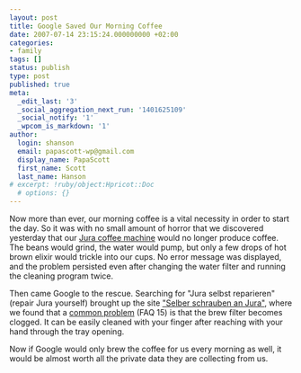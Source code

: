 ```yaml
---
layout: post
title: Google Saved Our Morning Coffee
date: 2007-07-14 23:15:24.000000000 +02:00
categories:
- family
tags: []
status: publish
type: post
published: true
meta:
  _edit_last: '3'
  _social_aggregation_next_run: '1401625109'
  _social_notify: '1'
  _wpcom_is_markdown: '1'
author:
  login: shanson
  email: papascott-wp@gmail.com
  display_name: PapaScott
  first_name: Scott
  last_name: Hanson
# excerpt: !ruby/object:Hpricot::Doc
  # options: {}
---
```

<p>Now more than ever, our morning coffee is a vital necessity in order to start the day. So it was with no small amount of horror that we discovered yesterday that our <a href="http://www.papascott.de/archives/2007/04/24/jura-xf50/">Jura coffee machine</a> would no longer produce coffee. The beans would grind, the water would pump, but only a few drops of hot brown elixir would trickle into our cups. No error message was displayed, and the problem persisted even after changing the water filter and running the cleaning program twice.</p>
<p>Then came Google to the rescue. Searching for "Jura selbst reparieren" (repair Jura yourself) brought up the site <a href="http://www.biomess.de/jura/index.html">"Selber schrauben an Jura"</a>, where we found that a <a href="http://www.biomess.de/jura/html/faq.html">common problem</a> (FAQ 15) is that the brew filter becomes clogged. It can be easily cleaned with your finger after reaching with your hand through the tray opening.</p>
<p>Now if Google would only brew the coffee for us every morning as well, it would be almost worth all the private data they are collecting from us.</p>
